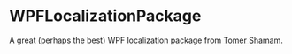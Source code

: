 # WPFLocalizationPackage
A great (perhaps the best) WPF localization package from [Tomer Shamam](https://www.linkedin.com/in/tomershamam/?originalSubdomain=il).
